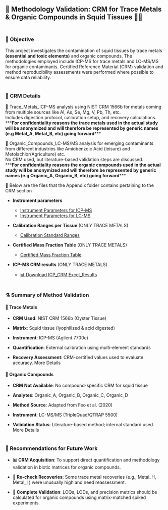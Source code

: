 ## 🧪 Methodology Validation: CRM for Trace Metals & Organic Compounds in Squid Tissues 🦑🌊 <br><br>

### 🎯 Objective <br>
This project investigates the contamination of squid tissues by trace metals **(essential and toxic elements)**  and organic compounds. The methodologies employed include ICP-MS for trace metals and LC-MS/MS for organic contaminants. Certified Reference Material (CRM) validation and method reproducibility assessments were performed where possible to ensure data reliability. <br><br>

### 📆 CRM Details <br>

📁 Trace_Metals_ICP-MS analysis using NIST CRM 1566b for metals coming from multiple sources like Al, As, Se, Mg, V, Pb, Th, etc. <br>
Includes digestion protocol, calibration setup, and recovery calculations. <br>
\*\*\***For confidentiality reasons the trace metals used in the actual study will be anonymized and will therefore be represented by generic names (e.g Metal_A, Metal_B, etc) going forward***\*\* <br>

📁 Organic_Compounds_LC-MS/MS analysis for emerging contaminants from different industries like Amiobenzoic Acid (leisure) and Metolachlor(Agriculture) etc. <br>
No CRM used, but literature-based validation steps are discussed. <br>
\*\*\***For confidentiality reasons the organic compounds used in the actual study will be anonymized and will therefore be represented by generic names (e.g Organic_A, Organic_B, etc) going forward***\*\* <br>

📁 Below are the files that the Appendix folder contains pertaining to the CRM section<br>
- **Instrument parameters**
  - [Instrument Parameters for ICP-MS](../Appendix/Trace_Metals/Instrument_Parameter.pdf)
  - [Instrument Parameters for LC-MS](../Appendix/Organic_compounds/Instrument_Parameters.pdf)

- **Calibration Ranges per Tissue** (ONLY TRACE METALS)
  - [Calibration Standard Ranges](../Appendix/Trace_Metals/Calibration_Standard_Ranges.png)

- **Certified Mass Fraction Table** (ONLY TRACE METALS)
  - [Certified Mass Fraction Table](../Appendix/Trace_Metals/Certified_Mass_Fraction_Values.png)

- **ICP-MS CRM results** (ONLY TRACE METALS)
  - [📊 Download ICP_CRM Excel_Results](../Appendix/Trace_Metals/ICP_MS_CRM_Full_results.xlsx) <br><br>
 
### ⚗️ Summary of Method Validation <br>
#### 🧲 Trace Metals <br>
- **CRM Used**: NIST CRM 1566b (Oyster Tissue) <br>

- **Matrix**: Squid tissue (lyophilized & acid digested) <br>

- **Instrument**: ICP-MS (Agilent 7700e) <br>

- **Quantification**: External calibration using multi-element standards <br>

- **Recovery Assessment**: CRM-certified values used to evaluate accuracy. More Details <br>


#### 💊 Organic Compounds <br>

- **CRM Not Available**: No compound-specific CRM for squid tissue <br>

- **Analytes**: Organic_A, Organic_B, Organic_C, Organic_D <br>

- **Method Source**: Adapted from Feo et al. (2020) <br>

- **Instrument**: LC-MS/MS (TripleQuad/QTRAP 5500) <br>

- **Validation Status**: Literature-based method; internal standard used. More Details <br><br>

### 🔄 Recommendations for Future Work<br>

- **📊 CRM Acquisition**: To support direct quantification and methodology validation in biotic matrices for organic compounds. <br>

- **🔎 Re-check Recoveries**: Some trace metal recoveries (e.g., Metal_H, Metal_I ) were unusually high and need reassessment. <br>

- **🧪 Complete Validation**: LOQs, LODs, and precision metrics should be calculated for organic compounds using matrix-matched spiked experiments. <br>

